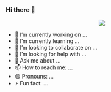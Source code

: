 ### Hi there 👋
<p align="center">
  <img src="https://capsule-render.vercel.app/api?type=waving&height=200&text=Hey&nbspEveryone!🕹️&fontAlign=80&fontAlignY=40&color=gradient"/>
</p>

<!--
**awesome-kartikey/awesome-kartikey** is a ✨ _special_ ✨ repository because its `README.md` (this file) appears on your GitHub profile.

Here are some ideas to get you started:
-->

- 🔭 I’m currently working on ...
- 🌱 I’m currently learning ...
- 👯 I’m looking to collaborate on ...
- 🤔 I’m looking for help with ...
- 💬 Ask me about ...
- 📫 How to reach me: ...
- 😄 Pronouns: ...
- ⚡ Fun fact: ...

